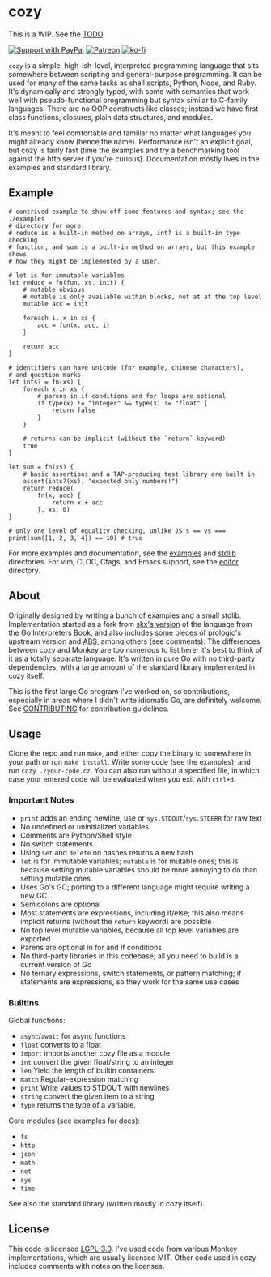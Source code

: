 # cozy

This is a WIP. See the [TODO](./TODO.md).

[![Support with PayPal](https://img.shields.io/badge/paypal-donate-yellow.png)](https://paypal.me/zacanger) [![Patreon](https://img.shields.io/badge/patreon-donate-yellow.svg)](https://www.patreon.com/zacanger) [![ko-fi](https://img.shields.io/badge/donate-KoFi-yellow.svg)](https://ko-fi.com/U7U2110VB)

`cozy` is a simple, high-ish-level, interpreted programming language that sits
somewhere between scripting and general-purpose programming. It can be used for
many of the same tasks as shell scripts, Python, Node, and Ruby. It's
dynamically and strongly typed, with some with semantics that work well with
pseudo-functional programming but syntax similar to C-family languages. There
are no OOP constructs like classes; instead we have first-class functions,
closures, plain data structures, and modules.

It's meant to feel comfortable and familiar no matter what languages you might
already know (hence the name). Performance isn't an explicit goal, but cozy is
fairly fast (time the examples and try a benchmarking tool against the http
server if you're curious). Documentation mostly lives in the examples and
standard library.

## Example

```cozy
# contrived example to show off some features and syntax; see the ./examples
# directory for more.
# reduce is a built-in method on arrays, int? is a built-in type checking
# function, and sum is a built-in method on arrays, but this example shows
# how they might be implemented by a user.

# let is for immutable variables
let reduce = fn(fun, xs, init) {
    # mutable obvious
    # mutable is only available within blocks, not at at the top level
    mutable acc = init

    foreach i, x in xs {
        acc = fun(x, acc, i)
    }

    return acc
}

# identifiers can have unicode (for example, chinese characters),
# and question marks
let ints? = fn(xs) {
    foreach x in xs {
        # parens in if conditions and for loops are optional
        if type(x) != "integer" && type(x) != "float" {
            return false
        }
    }

    # returns can be implicit (without the `return` keyword)
    true
}

let sum = fn(xs) {
    # basic assertions and a TAP-producing test library are built in
    assert(ints?(xs), "expected only numbers!")
    return reduce(
        fn(x, acc) {
            return x + acc
        }, xs, 0)
}

# only one level of equality checking, unlike JS's == vs ===
print(sum([1, 2, 3, 4]) == 10) # true
```

For more examples and documentation, see the [examples](./examples) and
[stdlib](./stdlib) directories. For vim, CLOC, Ctags, and Emacs support, see the
[editor](./editor) directory.

## About

Originally designed by writing a bunch of examples and a small stdlib.
Implementation started as a fork from [skx's
version](https://github.com/skx/monkey) of the language from the [Go
Interpreters Book](https://interpreterbook.com), and also includes some pieces
of [prologic's](https://github.com/prologic/monkey-lang) upstream version and
[ABS](https://github.com/abs-lang), among others (see comments). The differences
between cozy and Monkey are too numerous to list here; it's best to think of it
as a totally separate language. It's written in pure Go with no third-party
dependencies, with a large amount of the standard library implemented in cozy
itself.

This is the first large Go program I've worked on, so contributions, especially
in areas where I didn't write idiomatic Go, are definitely welcome. See
[CONTRIBUTING](.github/CONTRIBUTING.md) for contribution guidelines.

## Usage

Clone the repo and run `make`, and either copy the binary to somewhere in your
path or run `make install`. Write some code (see the examples), and run `cozy
./your-code.cz`. You can also run without a specified file, in which case your
entered code will be evaluated when you exit with `ctrl+d`.

### Important Notes

* `print` adds an ending newline, use  or `sys.STDOUT`/`sys.STDERR` for raw text
* No undefined or uninitialized variables
* Comments are Python/Shell style
* No switch statements
* Using `set` and `delete` on hashes returns a new hash
* `let` is for immutable variables; `mutable` is for mutable ones; this is
    because setting mutable variables should be more annoying to do than
    setting mutable ones.
* Uses Go's GC; porting to a different language might require writing a new GC.
* Semicolons are optional
* Most statements are expressions, including if/else; this also means implicit
    returns (without the `return` keyword) are possible
* No top level mutable variables, because all top level variables are exported
* Parens are optional in for and if conditions
* No third-party libraries in this codebase; all you need to build is a current
    version of Go
* No ternary expressions, switch statements, or pattern matching; if statements
    are expressions, so they work for the same use cases

### Builtins

Global functions:

* `async`/`await` for async functions
* `float` converts to a float
* `import` imports another cozy file as a module
* `int` convert the given float/string to an integer
* `len` Yield the length of builtin containers
* `match` Regular-expression matching
* `print` Write values to STDOUT with newlines
* `string` convert the given item to a string
* `type` returns the type of a variable.

Core modules (see examples for docs):

* `fs`
* `http`
* `json`
* `math`
* `net`
* `sys`
* `time`

See also the standard library (written mostly in cozy itself).

## License

This code is licensed [LGPL-3.0](./LICENSE.md). I've used code from various
Monkey implementations, which are usually licensed MIT. Other code used in cozy
includes comments with notes on the licenses.
